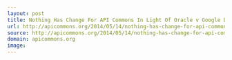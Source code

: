 ```yaml
---
layout: post
title: Nothing Has Change For API Commons In Light Of Oracle v Google Decision
url: http://apicommons.org/2014/05/14/nothing-has-change-for-api-commons-in-light-of-oracle-v-google-decision/
source: http://apicommons.org/2014/05/14/nothing-has-change-for-api-commons-in-light-of-oracle-v-google-decision/
domain: apicommons.org
image: 
---
```


